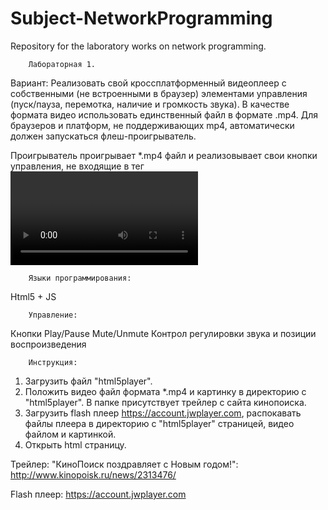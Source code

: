 Subject-NetworkProgramming
==========================

Repository for the laboratory works on network programming.


		Лабораторная 1.
Вариант: Реализовать свой кроссплатформенный видеоплеер с собственными (не встроенными в браузер)
элементами управления (пуск/пауза, перемотка, наличие и громкость звука). В качестве формата видео
использовать единственный файл в формате .mp4. Для браузеров и платформ, не поддерживающих mp4,
автоматически должен запускаться флеш-проигрыватель.

Проигрыватель проигрывает *.mp4 файл и реализовывает свои кнопки управления, не входящие в
тег <video controls> htm5. Написан на Html5+JS

		Языки программирования:
Html5 + JS


		Управление:
Кнопки Play/Pause Mute/Unmute
Контрол регулировки звука и позиции воспроизведения



		Инструкция:
1. Загрузить файл "html5player".
2. Положить видео файл формата *.mp4 и картинку в директорию с "html5player". В папке присутствует трейлер 
с сайта кинопоиска.
3. Загрузить flash плеер https://account.jwplayer.com, распокавать файлы плеера в директорию с "html5player" страницей, видео файлом и картинкой.
4. Открыть html страницу.


 
Трейлер: "КиноПоиск поздравляет с Новым годом!":
http://www.kinopoisk.ru/news/2313476/

Flash плеер:
https://account.jwplayer.com
